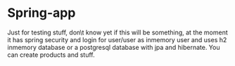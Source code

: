 # Spring-app
Just for testing stuff, don\t know yet if this will be something, at the moment it has spring security and login for user/user as inmemory user and uses h2 inmemory database or a postgresql database with jpa and hibernate. You can create products and stuff.
